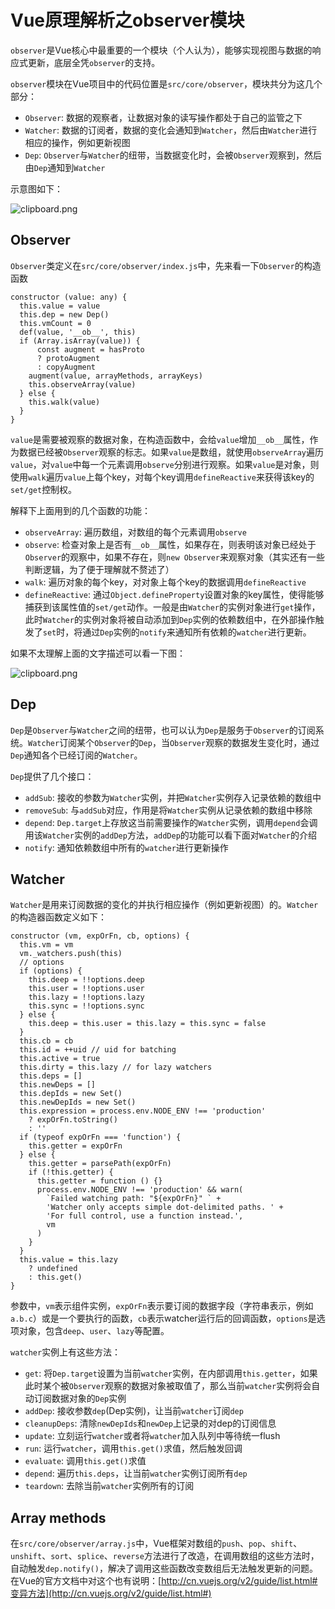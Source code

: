 # Vue原理解析之observer模块

`observer`是Vue核心中最重要的一个模块（个人认为），能够实现视图与数据的响应式更新，底层全凭`observer`的支持。

`observer`模块在Vue项目中的代码位置是`src/core/observer`，模块共分为这几个部分：

- `Observer`: 数据的观察者，让数据对象的读写操作都处于自己的监管之下
- `Watcher`: 数据的订阅者，数据的变化会通知到`Watcher`，然后由`Watcher`进行相应的操作，例如更新视图
- `Dep`: `Observer`与`Watcher`的纽带，当数据变化时，会被`Observer`观察到，然后由`Dep`通知到`Watcher`

示意图如下：

![clipboard.png](https://segmentfault.com/img/bVJiAp?w=651&h=327)















## Observer

`Observer`类定义在`src/core/observer/index.js`中，先来看一下`Observer`的构造函数

```
constructor (value: any) {
  this.value = value
  this.dep = new Dep()
  this.vmCount = 0
  def(value, '__ob__', this)
  if (Array.isArray(value)) {
      const augment = hasProto
      ? protoAugment
      : copyAugment
    augment(value, arrayMethods, arrayKeys)
    this.observeArray(value)
  } else {
    this.walk(value)
  }
}
```

`value`是需要被观察的数据对象，在构造函数中，会给`value`增加`__ob__`属性，作为数据已经被`Observer`观察的标志。如果`value`是数组，就使用`observeArray`遍历`value`，对`value`中每一个元素调用`observe`分别进行观察。如果`value`是对象，则使用`walk`遍历`value`上每个key，对每个key调用`defineReactive`来获得该key的`set/get`控制权。

解释下上面用到的几个函数的功能：

- `observeArray`: 遍历数组，对数组的每个元素调用`observe`
- `observe`: 检查对象上是否有`__ob__`属性，如果存在，则表明该对象已经处于`Observer`的观察中，如果不存在，则`new Observer`来观察对象（其实还有一些判断逻辑，为了便于理解就不赘述了）
- `walk`: 遍历对象的每个key，对对象上每个key的数据调用`defineReactive`
- `defineReactive`: 通过`Object.defineProperty`设置对象的key属性，使得能够捕获到该属性值的`set/get`动作。一般是由`Watcher`的实例对象进行`get`操作，此时`Watcher`的实例对象将被自动添加到`Dep`实例的依赖数组中，在外部操作触发了`set`时，将通过`Dep`实例的`notify`来通知所有依赖的`watcher`进行更新。

如果不太理解上面的文字描述可以看一下图：

![clipboard.png](https://segmentfault.com/img/bVJiJC?w=844&h=337)

## Dep

`Dep`是`Observer`与`Watcher`之间的纽带，也可以认为`Dep`是服务于`Observer`的订阅系统。`Watcher`订阅某个`Observer`的`Dep`，当`Observer`观察的数据发生变化时，通过`Dep`通知各个已经订阅的`Watcher`。

`Dep`提供了几个接口：

- `addSub`: 接收的参数为`Watcher`实例，并把`Watcher`实例存入记录依赖的数组中
- `removeSub`: 与`addSub`对应，作用是将`Watcher`实例从记录依赖的数组中移除
- `depend`: `Dep.target`上存放这当前需要操作的`Watcher`实例，调用`depend`会调用该`Watcher`实例的`addDep`方法，`addDep`的功能可以看下面对`Watcher`的介绍
- `notify`: 通知依赖数组中所有的`watcher`进行更新操作

## Watcher

`Watcher`是用来订阅数据的变化的并执行相应操作（例如更新视图）的。`Watcher`的构造器函数定义如下：

```
constructor (vm, expOrFn, cb, options) {
  this.vm = vm
  vm._watchers.push(this)
  // options
  if (options) {
    this.deep = !!options.deep
    this.user = !!options.user
    this.lazy = !!options.lazy
    this.sync = !!options.sync
  } else {
    this.deep = this.user = this.lazy = this.sync = false
  }
  this.cb = cb
  this.id = ++uid // uid for batching
  this.active = true
  this.dirty = this.lazy // for lazy watchers
  this.deps = []
  this.newDeps = []
  this.depIds = new Set()
  this.newDepIds = new Set()
  this.expression = process.env.NODE_ENV !== 'production'
    ? expOrFn.toString()
    : ''
  if (typeof expOrFn === 'function') {
    this.getter = expOrFn
  } else {
    this.getter = parsePath(expOrFn)
    if (!this.getter) {
      this.getter = function () {}
      process.env.NODE_ENV !== 'production' && warn(
        `Failed watching path: "${expOrFn}" ` +
        'Watcher only accepts simple dot-delimited paths. ' +
        'For full control, use a function instead.',
        vm
      )
    }
  }
  this.value = this.lazy
    ? undefined
    : this.get()
}
```

参数中，`vm`表示组件实例，`expOrFn`表示要订阅的数据字段（字符串表示，例如`a.b.c`）或是一个要执行的函数，`cb`表示watcher运行后的回调函数，`options`是选项对象，包含`deep`、`user`、`lazy`等配置。

`watcher`实例上有这些方法：

- `get`: 将`Dep.target`设置为当前`watcher`实例，在内部调用`this.getter`，如果此时某个被`Observer`观察的数据对象被取值了，那么当前`watcher`实例将会自动订阅数据对象的`Dep`实例
- `addDep`: 接收参数`dep`(Dep实例)，让当前`watcher`订阅`dep`
- `cleanupDeps`: 清除`newDepIds`和`newDep`上记录的对dep的订阅信息
- `update`: 立刻运行`watcher`或者将`watcher`加入队列中等待统一flush
- `run`: 运行`watcher`，调用`this.get()`求值，然后触发回调
- `evaluate`: 调用`this.get()`求值
- `depend`: 遍历`this.deps`，让当前`watcher`实例订阅所有`dep`
- `teardown`: 去除当前`watcher`实例所有的订阅

## Array methods

在`src/core/observer/array.js`中，Vue框架对数组的`push`、`pop`、`shift`、`unshift`、`sort`、`splice`、`reverse`方法进行了改造，在调用数组的这些方法时，自动触发`dep.notify()`，解决了调用这些函数改变数组后无法触发更新的问题。在Vue的官方文档中对这个也有说明：[http://cn.vuejs.org/v2/guide/list.html#变异方法](http://cn.vuejs.org/v2/guide/list.html#)